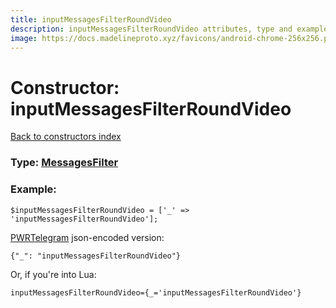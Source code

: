 ```yaml
---
title: inputMessagesFilterRoundVideo
description: inputMessagesFilterRoundVideo attributes, type and example
image: https://docs.madelineproto.xyz/favicons/android-chrome-256x256.png
---
```

# Constructor: inputMessagesFilterRoundVideo  
[Back to constructors index](index.md)






### Type: [MessagesFilter](../types/MessagesFilter.md)


### Example:

```
$inputMessagesFilterRoundVideo = ['_' => 'inputMessagesFilterRoundVideo'];
```  

[PWRTelegram](https://pwrtelegram.xyz) json-encoded version:

```
{"_": "inputMessagesFilterRoundVideo"}
```


Or, if you're into Lua:  


```
inputMessagesFilterRoundVideo={_='inputMessagesFilterRoundVideo'}

```



